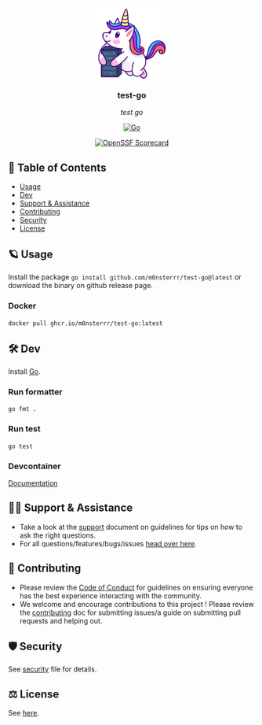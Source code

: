 <!-- template:begin:header -->
<!-- do not edit anything in this "template" block, its auto-generated by Pulumi -->
<div align="center">
<img src="https://raw.githubusercontent.com/m0nsterrr/test-go/main/docs/assets/logo.svg" align="center" width="144px" height="144px"/>

### test-go

_test go_

</div>

<div align="center">

[![Go](https://img.shields.io/github/v/tag/m0nsterrr/test-go?label=&logo=go&style=for-the-badge&logoColor=white&color=00ACD7)](https://pkg.go.dev/github.com/m0nsterrr/test-go/test-go)

</div>

<div align="center">

[![OpenSSF Scorecard](https://img.shields.io/ossf-scorecard/github.com/m0nsterrr/test-go?label=openssf%20scorecard&style=for-the-badge)](https://scorecard.dev/viewer/?uri=github.com/m0nsterrr/test-go)

</div>
<!-- template:end:header -->

<!-- template:begin:table_of_content -->
<!-- do not edit anything in this "template" block, its auto-generated by Pulumi -->
## 🔗 Table of Contents

- [Usage](#-usage)
- [Dev](#%EF%B8%8F-dev)
- [Support &amp; Assistance](#%EF%B8%8F-support--assistance)
- [Contributing](#-contributing)
- [Security](#%EF%B8%8F-security)
- [License](#%EF%B8%8F-license)
<!-- template:end:table_of_content -->

<!-- template:begin:documentation -->
<!-- do not edit anything in this "template" block, its auto-generated by Pulumi -->

<!-- template:end:documentation -->

<!-- template:begin:usage -->
<!-- do not edit anything in this "template" block, its auto-generated by Pulumi -->
## 🪐 Usage
Install the package `go install github.com/m0nsterrr/test-go@latest` or download the binary on github release page.
### Docker
`docker pull ghcr.io/m0nsterrr/test-go:latest`
<!-- template:end:usage -->

<!-- template:begin:dev -->
<!-- do not edit anything in this "template" block, its auto-generated by Pulumi -->
## 🛠️ Dev
Install [Go](https://go.dev/doc/install).
### Run formatter

```
go fmt .
```
### Run test

```
go test
```
### Devcontainer

[Documentation](https://code.visualstudio.com/docs/devcontainers/containers)
<!-- template:end:dev -->

<!-- template:begin:support -->
<!-- do not edit anything in this "template" block, its auto-generated by Pulumi -->
## 🙋‍♂️ Support & Assistance

- Take a look at the [support](SUPPORT.md) document on
     guidelines for tips on how to ask the right questions.
- For all questions/features/bugs/issues [head over here](/../../issues/new/choose).
<!-- template:end:support -->

<!-- template:begin:contributing -->
<!-- do not edit anything in this "template" block, its auto-generated by Pulumi -->
## 🤝 Contributing

- Please review the [Code of Conduct](CODE_OF_CONDUCT.md) for guidelines
    on ensuring everyone has the best experience interacting with the community.
- We welcome and encourage contributions to this project !
    Please review the [contributing](CONTRIBUTING.md) doc for submitting
    issues/a guide on submitting pull requests and helping out.
<!-- template:end:contributing -->

<!-- template:begin:security -->
<!-- do not edit anything in this "template" block, its auto-generated by Pulumi -->
## 🛡️ Security

See [security](SECURITY.md) file for details.
<!-- template:end:security -->

<!-- template:begin:license -->
<!-- do not edit anything in this "template" block, its auto-generated by Pulumi -->
## ⚖️ License

See [here](LICENSE_en.txt).
<!-- template:end:license -->